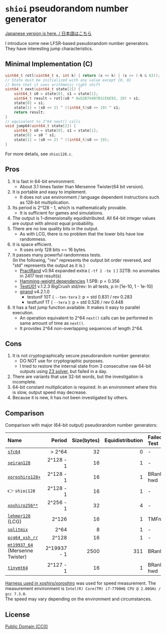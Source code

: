 # `shioi` pseudorandom number generator

[Japanese version is here. / 日本語はこちら](README-ja.md)

I introduce some new LFSR-based pseudorandom number generators.  
They have interesting jump characteristics.

## Minimal Implementation (C)

```c
uint64_t rotl(uint64_t x, int k) { return (x << k) | (x >> (-k & 63)); }
// State must be initialized with any value except {0, 0}
// Note that it uses arithmetic right shift
uint64_t next(uint64_t state[2]) {
	uint64_t s0 = state[0], s1 = state[1];
	uint64_t result = rotl(s0 * 0xD2B74407B1CE6E93, 29) + s1;
	state[0] = s1;
	state[1] = (s0 << 2) ^ ((int64_t)s0 >> 19) ^ s1;
	return result;
}
// equivalent to 2^64 next() calls
void jump64(uint64_t state[2]) {
	uint64_t s0 = state[0], s1 = state[1];
	state[0] = s0 ^ s1;
	state[1] = (s0 << 2) ^ ((int64_t)s0 >> 19);
}
```

For more details, see `shioi128.c`.

## Pros

1. It is fast in 64-bit environment.
	* About 3.1 times faster than Mersenne Twister(64 bit version).
1. It is portable and easy to implement.
	* It does not use environment / language dependent instructions such as 128-bit multiplication.
1. Its period is 2^128 - 1, which is mathematically provable.
	* It is sufficient for games and simulations.
1. The output is 1-dimensionally equidistributed. All 64-bit integer values are output with almost equal probability.
1. There are no low quality bits in the output.
	* As with LCG, there is no problem that the lower bits have low randomness.
1. It is space efficient.
	* It uses only 128 bits == 16 bytes.
1. It passes many powerful randomness tests.  
	(In the following, "rev" represents the output bit order reversed, and "std" represents the output as it is.)
	* [PractRand](http://pracrand.sourceforge.net/) v0.94 expanded extra ( `-tf 2 -te 1` ) 32TB: no anomalies in 2417 test result(s)
	* [Hamming-weight dependencies](http://prng.di.unimi.it/hwd.php) 1.5PB: p = 0.356
	* [TestU01](http://simul.iro.umontreal.ca/testu01/tu01.html) v.1.2.3 BigCrush std/rev: In all tests, p in [1e-10, 1 - 1e-10]
	* [gjrand](http://gjrand.sourceforge.net/) v4.2.1.0
		* testunif 10T ( `--ten-tera` ): p = std 0.831 / rev 0.283
		* testfunif 1T ( `--tera` ): p = std 0.526 / rev 0.448
1. It has a fast jump function available. It makes it easy to parallel execution.
	* An operation equivalent to 2^64 `next()` calls can be performed in same amount of time as `next()`.
	* It provides 2^64 non-overlapping sequences of length 2^64.

## Cons

1. It is not cryptographically secure pseudorandom number generator.
	* DO NOT use for cryptographic purposes.
	* I tried to restore the internal state from 3 consecutive raw 64-bit outputs using [Z3 solver](https://github.com/Z3Prover/z3), but failed in a day.
1.  There are variants that use 32-bit words, but the investigation is incomplete.
1. 64-bit constant multiplication is required. In an environment where this is slow, output speed may decrease.
1. Because it is new, it has not been investigated by others.

## Comparison

Comparison with major (64-bit output) pseudorandom number generators:

|Name|Period|Size(bytes)|Equidistribution|Failed Test|Speed(64-bit/ns)|
|:---|---:|---:|---:|:---|---:|
|[`sfc64`](http://pracrand.sourceforge.net/)|> 2^64|32|0|-|1.21|
|[`seiran128`](https://github.com/andanteyk/prng-seiran)|2^128 - 1|16|1|-|1.20|
|[`xoroshiro128+`](http://xoshiro.di.unimi.it/xoroshiro128plus.c)|2^128 - 1|16|1|BRank, hwd|1.13|
|👉 `shioi128`|2^128 - 1|16|1|-|1.00|
|[`xoshiro256**`](http://xoshiro.di.unimi.it/xoshiro256starstar.c)|2^256 - 1|32|4|-|0.99|
|[`lehmer128`](https://web.archive.org/web/20180609040734/http://xoshiro.di.unimi.it/lehmer128.c) (LCG)|2^126|16|1|TMFn|0.74|
|[`splitmix`](http://xoshiro.di.unimi.it/splitmix64.c)|2^64|8|1|-|0.68|
|[`pcg64_xsh_rr`](http://www.pcg-random.org/)|2^128|16|1|-|0.38|
|[`mt19937_64`](http://www.math.sci.hiroshima-u.ac.jp/~m-mat/MT/VERSIONS/C-LANG/mt19937-64.c) (Mersenne Twister)|2^19937 - 1|2500|311|BRank|0.32|
|[`tinymt64`](http://www.math.sci.hiroshima-u.ac.jp/~m-mat/MT/TINYMT/index-jp.html)|2^127 - 1|16|1|BRank, hwd|0.24|

[Harness used in xoshiro/xoroshiro](http://xoshiro.di.unimi.it/harness.c) was used for speed measurement. The measurement environment is `Intel(R) Core(TM) i7-7700HQ CPU @ 2.80GHz / gcc 7.3.0`.  
The speed may vary depending on the environment and circumstances.

## License

[Public Domain (CC0)](https://creativecommons.org/publicdomain/zero/1.0/)
